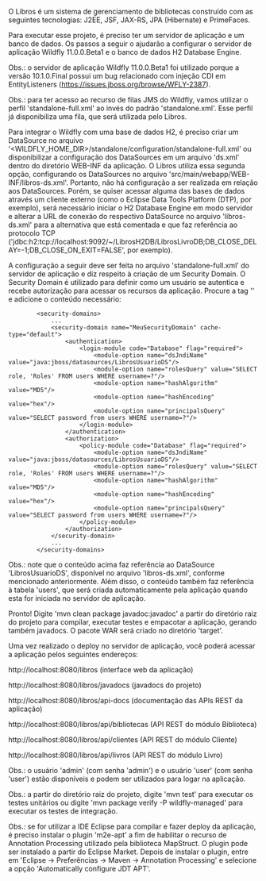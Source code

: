 O Libros é um sistema de gerenciamento de bibliotecas construído com as seguintes tecnologias: J2EE, JSF, JAX-RS, JPA (Hibernate) e PrimeFaces.

Para executar esse projeto, é preciso ter um servidor de aplicação e um banco de dados. Os passos a seguir o ajudarão a configurar o servidor de aplicação Wildfly 11.0.0.Beta1 e o banco de dados H2 Database Engine.

Obs.: o servidor de aplicação Wildfly 11.0.0.Beta1 foi utilizado porque a versão 10.1.0.Final possui um bug relacionado com injeção CDI em EntityListeners (https://issues.jboss.org/browse/WFLY-2387).

Obs.: para ter acesso ao recurso de filas JMS do Wildfly, vamos utilizar o perfil 'standalone-full.xml' ao invés do padrão 'standalone.xml'. Esse perfil já disponibiliza uma fila, que será utilizada pelo Libros.

Para integrar o Wildfly com uma base de dados H2, é preciso criar um DataSource no arquivo '<WILDFLY_HOME_DIR>/standalone/configuration/standalone-full.xml' ou disponibilizar a configuração dos DataSources em um arquivo 'ds.xml' dentro do diretório WEB-INF da aplicação. O Libros utiliza essa segunda opção, configurando os DataSources no arquivo 'src/main/webapp/WEB-INF/libros-ds.xml'. Portanto, não há configuração a ser realizada em relação aos DataSources. Porém, se quiser acessar alguma das bases de dados através um cliente externo (como o Eclipse Data Tools Platform (DTP), por exemplo), será necessário iniciar o H2 Database Engine em modo servidor e alterar a URL de conexão do respectivo DataSource no arquivo 'libros-ds.xml' para a alternativa que está comentada e que faz referência ao protocolo TCP ('jdbc:h2:tcp://localhost:9092/~/LibrosH2DB/LibrosLivroDB;DB_CLOSE_DELAY=-1;DB_CLOSE_ON_EXIT=FALSE', por exemplo).
 
A configuração a seguir deve ser feita no arquivo 'standalone-full.xml' do servidor de aplicação e diz respeito à criação de um Security Domain. O Security Domain é utilizado para definir como um usuário se autentica e recebe autorização para acessar os recursos da aplicação. Procure a tag '<security-domains>' e adicione o conteúdo necessário:

            <security-domains>
                ...
                <security-domain name="MeuSecurityDomain" cache-type="default">
                    <authentication>
                        <login-module code="Database" flag="required">
                            <module-option name="dsJndiName" value="java:jboss/datasources/LibrosUsuarioDS"/>
                            <module-option name="rolesQuery" value="SELECT role, 'Roles' FROM users WHERE username=?"/>
                            <module-option name="hashAlgorithm" value="MD5"/>
                            <module-option name="hashEncoding" value="hex"/>
                            <module-option name="principalsQuery" value="SELECT password from users WHERE username=?"/>
                        </login-module>
                    </authentication>
                    <authorization>
                        <policy-module code="Database" flag="required">
                            <module-option name="dsJndiName" value="java:jboss/datasources/LibrosUsuarioDS"/>
                            <module-option name="rolesQuery" value="SELECT role, 'Roles' FROM users WHERE username=?"/>
                            <module-option name="hashAlgorithm" value="MD5"/>
                            <module-option name="hashEncoding" value="hex"/>
                            <module-option name="principalsQuery" value="SELECT password from users WHERE username=?"/>
                        </policy-module>
                    </authorization>
                </security-domain>
                ...
            </security-domains>
 
Obs.: note que o conteúdo acima faz referência ao DataSource 'LibrosUsuarioDS', disponível no arquivo 'libros-ds.xml', conforme mencionado anteriormente. Além disso, o conteúdo também faz referência à tabela 'users', que será criada automaticamente pela aplicação quando esta for iniciada no servidor de aplicação.
 
Pronto! Digite 'mvn clean package javadoc:javadoc' a partir do diretório raiz do projeto para compilar, executar testes e empacotar a aplicação, gerando também javadocs. O pacote WAR será criado no diretório 'target'.

Uma vez realizado o deploy no servidor de aplicação, você poderá acessar a aplicação pelos seguintes endereços:

http://localhost:8080/libros (interface web da aplicação)

http://localhost:8080/libros/javadocs (javadocs do projeto)

http://localhost:8080/libros/api-docs (documentação das APIs REST da aplicação)

http://localhost:8080/libros/api/bibliotecas (API REST do módulo Biblioteca)

http://localhost:8080/libros/api/clientes (API REST do módulo Cliente)

http://localhost:8080/libros/api/livros (API REST do módulo Livro)

Obs.: o usuário 'admin' (com senha 'admin') e o usuário 'user' (com senha 'user') estão disponíveis e podem ser utilizados para logar na aplicação.

Obs.: a partir do diretório raiz do projeto, digite 'mvn test' para executar os testes unitários ou digite 'mvn package verify -P wildfly-managed' para executar os testes de integração.

Obs.: se for utilizar a IDE Eclipse para compilar e fazer deploy da aplicação, é preciso instalar o plugin 'm2e-apt' a fim de habilitar o recurso de Annotation Processing utilizado pela biblioteca MapStruct. O plugin pode ser instalado a partir do Eclipse Market. Depois de instalar o plugin, entre em 'Eclipse -> Preferências -> Maven -> Annotation Processing' e selecione a opção 'Automatically configure JDT APT'.

